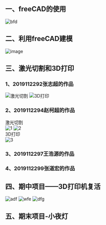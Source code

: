 ## 一、freeCAD的使用
![bfd](https://github.com/MononobenoFuto/SoDoI/blob/main/exp/11.png?raw=true)
## 二、利用freeCAD建模  
![image](https://user-images.githubusercontent.com/67570529/122737385-8fe41300-d2b3-11eb-8351-63f213845712.png)
## 三、激光切割和3D打印
### 1、2019112292张志超的作品
![激光切割](https://github.com/MononobenoFuto/SoDoI/blob/main/3dprinting-laser/2019112292%E5%BC%A0%E5%BF%97%E8%B6%85/1624249522405.jpg?raw=true)
![3D打印](https://github.com/MononobenoFuto/SoDoI/blob/main/3dprinting-laser/2019112292%E5%BC%A0%E5%BF%97%E8%B6%85/1624249540718.jpg?raw=true)
### 2、2019112294赵柯超的作品
激光切割  
![1](https://github.com/MononobenoFuto/SoDoI/blob/main/exp/zkc-1.jpg?raw=true)
![2](https://github.com/MononobenoFuto/SoDoI/blob/main/exp/zkc-2.jpg?raw=true)  
3D打印  
![3](https://github.com/MononobenoFuto/SoDoI/blob/main/exp/zkc-3.jpg?raw=true)
### 3、2019112297王浩源的作品
### 4、2019112299张道宏的作品  

## 四、期中项目——3D打印机复活  
![adf](https://user-images.githubusercontent.com/67570529/115150921-18b8b580-a09d-11eb-8a49-f3226c21f7c0.png)
![wfe](https://user-images.githubusercontent.com/67570529/115150939-2ec67600-a09d-11eb-9465-23aab29dc389.png)
![dfg](https://user-images.githubusercontent.com/67570529/115150946-456ccd00-a09d-11eb-9d48-dd35a7ce713b.png)
## 五、期末项目-小夜灯
